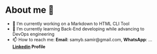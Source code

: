 # About me 👋
- 🔭 I’m currently working on a Markdown to HTML CLI Tool
- 🌱 I’m currently learning Back-End developing while advancing to DevOps engineering 
- 📫 How to reach me: __Email__: samyb.samir&#8203;@gmail.com, __WhatsApp__: ...  
**[Linkedin](https://www.linkedin.com/in/samysamir) Profile**
